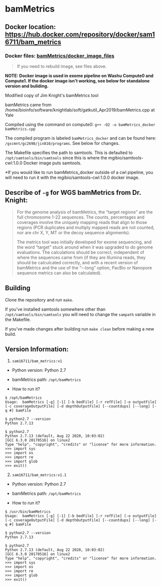 # bamMetrics
## Docker location: https://hub.docker.com/repository/docker/sam16711/bam_metrics
### Docker files: [bamMetrics/docker_image_files](./docker_image_files)
> If you need to rebuild image, see files above.  
  
**NOTE: Docker image is used in exome pipeline on Washu Compute0 and Compute1. If the docker image isn't working, see below for standalone version and buliding.**  


Modified copy of Jim Knight's bamMetrics tool

bamMetrics came from /home/bioinfo/software/knightlab/soft/gatkutil_Apr2019/bamMetrics.cpp at Yale

Compiled using the command on compute0: ```g++ -O2 -o bamMetrics_docker bamMetrics.cpp```

The compiled program is labeled ```bamMetrics_docker``` and can be found here: ```/gscmnt/gc2698/jin810/programs```. See below for changes.

The Makefile specifies the path to samtools. This is defaulted to ```/opt/samtools/bin/samtools``` since this is where the mgibio/samtools-cwl:1.0.0 Docker image puts samtools.

*If you would like to run bamMetrics_docker outside of a cwl pipeline, you will need to run it with the mgibio/samtools-cwl:1.0.0 docker image.


## Describe of `-g` for WGS bamMetrics from Dr. Knight:

> For the genome analysis of bamMetrics, the “target regions” are the full chromosome 1-22 sequences.  The counts, percentages and coverages involve the uniquely mapping reads that align to those regions (PCR duplicates and multiply mapped reads are not counted, nor are chr X, Y, MT or the decoy sequence alignments).
>
> The metrics tool was initially developed for exome sequencing, and the word “target” stuck around when it was upgraded to do genome evaluations.  The calculations should be correct, independent of where the sequences came from (if they are Illumina reads, they should be calculcated correctly, and with a recent version of bamMetrics and the use of the “--long” option, PacBio or Nanopore sequence metrics can also be calculated).


## Building
Clone the repository and run ```make```.

If you've installed samtools somewhere other than ```/opt/samtools/bin/samtools``` you will need to change the ```sampath``` variable in the Makefile.

If you've made changes after building run ```make clean``` before making a new build.

## Version Information:

1. `sam16711/bam_metrics:v1`

  * Python version: Python 2.7
  * bamMetrics path: `/opt/bamMetrics`
  
  * How to run it?
  
  ```
  $ /opt/bamMetrics 
  Usage:  bamMetrics [-g] [-1] [-b bedFile] [-r refFile] [-o outputFile] [-c coverageOutputFile] [-d depthOutputFile] [--countdups] [--long] [-q #] bamFile
  
  $ python2.7 --version
  Python 2.7.13
  
  $ python2.7          
  Python 2.7.13 (default, Aug 22 2020, 10:03:02) 
  [GCC 6.3.0 20170516] on linux2
  Type "help", "copyright", "credits" or "license" for more information.
  >>> import sys
  >>> import os
  >>> import re
  >>> import glob
  >>> exit()

  ```

2. `sam16711/bam_metrics:v1.1`

  * Python version: Python 2.7
  * bamMetrics path: `/opt/bamMetrics`


  * How to run it?

  ```
  $ /usr/bin/bamMetrics 
  Usage:  bamMetrics [-g] [-1] [-b bedFile] [-r refFile] [-o outputFile] [-c coverageOutputFile] [-d depthOutputFile] [--countdups] [--long] [-q #] bamFile

  $ python2.7 --version
  Python 2.7.13
  
  $ python2.7 
  Python 2.7.13 (default, Aug 22 2020, 10:03:02) 
  [GCC 6.3.0 20170516] on linux2
  Type "help", "copyright", "credits" or "license" for more information.
  >>> import sys
  >>> import os
  >>> import re
  >>> import glob
  >>> exit()
  
  ```
